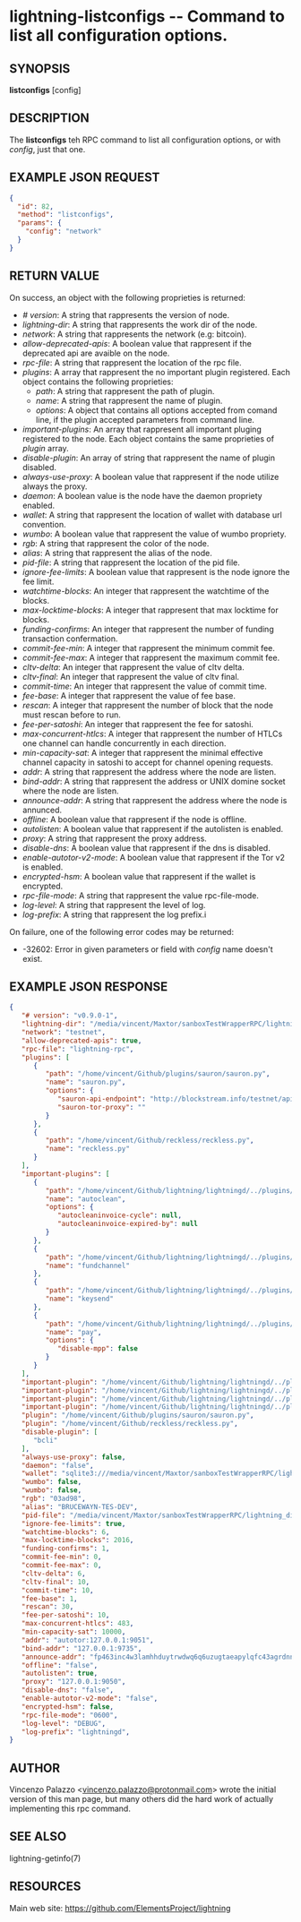 lightning-listconfigs -- Command to list all configuration options.
================================================================

SYNOPSIS
--------

**listconfigs** \[config\]

DESCRIPTION
-----------

The **listconfigs** teh RPC command to list all configuration options, or with *config*, just that one.

EXAMPLE JSON REQUEST
--------------------

```json
{
  "id": 82,
  "method": "listconfigs",
  "params": {
    "config": "network"
  }
}
```

RETURN VALUE
------------

On success, an object with the following proprieties is returned:

- *# version*: A string that rappresents the version of node.
- *lightning-dir*: A string that rappresents the work dir of the node.
- *network*: A string that rappresents the network (e.g: bitcoin).
- *allow-deprecated-apis*: A boolean value that rappresent if the deprecated api are avaible on the node.
- *rpc-file*: A string that rappresent the location of the rpc file.
- *plugins*: A array that rappresent the no important plugin registered. Each object contains the following proprieties:
   - *path*: A string that rappresent the path of plugin.
   - *name*: A string that rappresent the name of plugin.
   - *options*: A object that contains all options accepted from comand line, if the plugin accepted parameters from command line.
- *important-plugins*: An array that rappresent all important pluging registered to the node. Each object contains the same proprieties of *plugin* array.
- *disable-plugin*: An array of string that rappresent the name of plugin disabled.
- *always-use-proxy*: A boolean value that rappresent if the node utilize always the proxy.
- *daemon*: A boolean value is the node have the daemon propriety enabled.
- *wallet*: A string that rappresent the location of wallet with database url convention.
- *wumbo*: A boolean value that rappresent the value of wumbo propriety.
- *rgb*: A string that rappresent the color of the node.
- *alias*: A string that rappresent the alias of the node.
- *pid-file*: A string that rappresent the location of the pid file.
- *ignore-fee-limits*: A boolean value that rappresent is the node ignore the fee limit.
- *watchtime-blocks*: An integer that rappresent the watchtime of the blocks.
- *max-locktime-blocks*: A integer that rappresent that max locktime for blocks.
- *funding-confirms*: An integer that rappresent the number of funding transaction confermation.
- *commit-fee-min*: A integer that rappresent the minimum commit fee.
- *commit-fee-max*: A integer that rappresent the maximum commit fee.
- *cltv-delta*: An integer that rappresent the value of cltv delta.
- *cltv-final*: An integer that rappresent the value of cltv final.
- *commit-time*: An integer that rappresent the value of commit time.
- *fee-base*: A integer that rappresent the value of fee base.
- *rescan*: A integer that rappresent the number of block that the node must rescan before to run.
- *fee-per-satoshi*: An integer that rappresent the fee for satoshi.
- *max-concurrent-htlcs*: A integer that rappresent the number of HTLCs one channel can handle concurrently in each direction.
- *min-capacity-sat*: A integer that rappresent the minimal effective channel capacity in satoshi to accept for channel opening requests.
- *addr*: A string that rappresent the address where the node are listen.
- *bind-addr*: A string that rappresent the address or UNIX domine socket where the node are listen.
- *announce-addr*: A string that rappresent the address where the node is annunced.
- *offline*: A boolean value that rappresent if the node is offline.
- *autolisten*: A boolean value that rappresent if the autolisten is enabled.
- *proxy*: A string that rappresent the proxy address.
- *disable-dns*: A boolean value that rappresent if the dns is disabled.
- *enable-autotor-v2-mode*: A boolean value that rappresent if the Tor v2 is enabled.
- *encrypted-hsm*: A boolean value that rappresent if the wallet is encrypted. 
- *rpc-file-mode*: A string that rappresent the value rpc-file-mode.
- *log-level*: A string that rappresent the level of log.
- *log-prefix*: A string that rappresent the log prefix.i


On failure, one of the following error codes may be returned:

- -32602: Error in given parameters or field with *config* name doesn't exist.

EXAMPLE JSON RESPONSE
---------------------

```json
{
   "# version": "v0.9.0-1",
   "lightning-dir": "/media/vincent/Maxtor/sanboxTestWrapperRPC/lightning_dir_dev",
   "network": "testnet",
   "allow-deprecated-apis": true,
   "rpc-file": "lightning-rpc",
   "plugins": [
      {
         "path": "/home/vincent/Github/plugins/sauron/sauron.py",
         "name": "sauron.py",
         "options": {
            "sauron-api-endpoint": "http://blockstream.info/testnet/api/",
            "sauron-tor-proxy": ""
         }
      },
      {
         "path": "/home/vincent/Github/reckless/reckless.py",
         "name": "reckless.py"
      }
   ],
   "important-plugins": [
      {
         "path": "/home/vincent/Github/lightning/lightningd/../plugins/autoclean",
         "name": "autoclean",
         "options": {
            "autocleaninvoice-cycle": null,
            "autocleaninvoice-expired-by": null
         }
      },
      {
         "path": "/home/vincent/Github/lightning/lightningd/../plugins/fundchannel",
         "name": "fundchannel"
      },
      {
         "path": "/home/vincent/Github/lightning/lightningd/../plugins/keysend",
         "name": "keysend"
      },
      {
         "path": "/home/vincent/Github/lightning/lightningd/../plugins/pay",
         "name": "pay",
         "options": {
            "disable-mpp": false
         }
      }
   ],
   "important-plugin": "/home/vincent/Github/lightning/lightningd/../plugins/autoclean",
   "important-plugin": "/home/vincent/Github/lightning/lightningd/../plugins/fundchannel",
   "important-plugin": "/home/vincent/Github/lightning/lightningd/../plugins/keysend",
   "important-plugin": "/home/vincent/Github/lightning/lightningd/../plugins/pay",
   "plugin": "/home/vincent/Github/plugins/sauron/sauron.py",
   "plugin": "/home/vincent/Github/reckless/reckless.py",
   "disable-plugin": [
      "bcli"
   ],
   "always-use-proxy": false,
   "daemon": "false",
   "wallet": "sqlite3:///media/vincent/Maxtor/sanboxTestWrapperRPC/lightning_dir_dev/testnet/lightningd.sqlite3",
   "wumbo": false,
   "wumbo": false,
   "rgb": "03ad98",
   "alias": "BRUCEWAYN-TES-DEV",
   "pid-file": "/media/vincent/Maxtor/sanboxTestWrapperRPC/lightning_dir_dev/lightningd-testne...",
   "ignore-fee-limits": true,
   "watchtime-blocks": 6,
   "max-locktime-blocks": 2016,
   "funding-confirms": 1,
   "commit-fee-min": 0,
   "commit-fee-max": 0,
   "cltv-delta": 6,
   "cltv-final": 10,
   "commit-time": 10,
   "fee-base": 1,
   "rescan": 30,
   "fee-per-satoshi": 10,
   "max-concurrent-htlcs": 483,
   "min-capacity-sat": 10000,
   "addr": "autotor:127.0.0.1:9051",
   "bind-addr": "127.0.0.1:9735",
   "announce-addr": "fp463inc4w3lamhhduytrwdwq6q6uzugtaeapylqfc43agrdnnqsheyd.onion:9735",
   "offline": "false",
   "autolisten": true,
   "proxy": "127.0.0.1:9050",
   "disable-dns": "false",
   "enable-autotor-v2-mode": "false",
   "encrypted-hsm": false,
   "rpc-file-mode": "0600",
   "log-level": "DEBUG",
   "log-prefix": "lightningd",
}

```

AUTHOR
------

Vincenzo Palazzo <<vincenzo.palazzo@protonmail.com>> wrote the initial version of this man page, but many others did the hard work of actually implementing this rpc command.

SEE ALSO
--------

lightning-getinfo(7)

RESOURCES
---------

Main web site: <https://github.com/ElementsProject/lightning>
